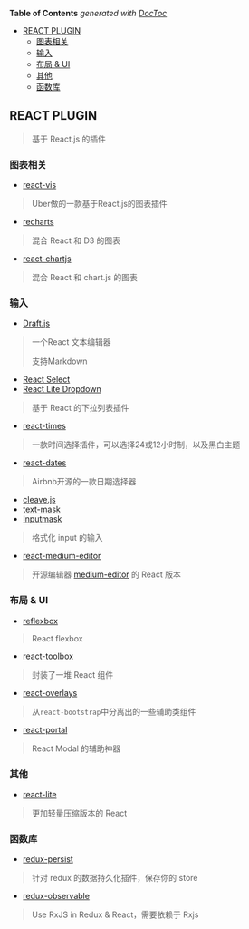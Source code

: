 <!-- START doctoc generated TOC please keep comment here to allow auto update -->
<!-- DON'T EDIT THIS SECTION, INSTEAD RE-RUN doctoc TO UPDATE -->
**Table of Contents**  *generated with [DocToc](https://github.com/thlorenz/doctoc)*

- [REACT PLUGIN](#react-plugin)
  - [图表相关](#%E5%9B%BE%E8%A1%A8%E7%9B%B8%E5%85%B3)
  - [输入](#%E8%BE%93%E5%85%A5)
  - [布局 & UI](#%E5%B8%83%E5%B1%80--ui)
  - [其他](#%E5%85%B6%E4%BB%96)
  - [函数库](#%E5%87%BD%E6%95%B0%E5%BA%93)

<!-- END doctoc generated TOC please keep comment here to allow auto update -->

## REACT PLUGIN

> 基于 React.js 的插件

### 图表相关

- [react-vis](https://github.com/uber-common/react-vis)

> Uber做的一款基于React.js的图表插件

- [recharts](https://github.com/recharts/recharts)

> 混合 React 和 D3 的图表

- [react-chartjs](https://github.com/reactjs/react-chartjs)

> 混合 React 和 chart.js 的图表

### 输入

- [Draft.js](https://facebook.github.io/draft-js/)

> 一个React 文本编辑器
>
> 支持Markdown

- [React Select](http://jedwatson.github.io/react-select/)
- [React Lite Dropdown](https://github.com/jianliaoim/react-lite-dropdown)

> 基于 React 的下拉列表插件

- [react-times](https://github.com/ecmadao/react-times)

> 一款时间选择插件，可以选择24或12小时制，以及黑白主题

- [react-dates](https://github.com/airbnb/react-dates)

> Airbnb开源的一款日期选择器

- [cleave.js](https://github.com/nosir/cleave.js)
- [text-mask](https://github.com/text-mask/text-mask)
- [Inputmask](https://github.com/RobinHerbots/Inputmask)

> 格式化 input 的输入

- [react-medium-editor](https://github.com/wangzuo/react-medium-editor)

> 开源编辑器 [medium-editor](https://github.com/daviferreira/medium-editor) 的 React 版本

### 布局 & UI

- [reflexbox](https://github.com/jxnblk/reflexbox)

> React flexbox

- [react-toolbox](https://github.com/react-toolbox/react-toolbox)

> 封装了一堆 React 组件

- [react-overlays](https://github.com/react-bootstrap/react-overlays)

> 从`react-bootstrap`中分离出的一些辅助类组件

- [react-portal](https://github.com/tajo/react-portal)

> React Modal 的辅助神器

### 其他

- [react-lite](https://github.com/Lucifier129/react-lite)

> 更加轻量压缩版本的 React

### 函数库

- [redux-persist](https://github.com/rt2zz/redux-persist)

> 针对 redux 的数据持久化插件，保存你的 store

- [redux-observable](https://github.com/redux-observable/redux-observable)

> Use RxJS in Redux & React，需要依赖于 Rxjs